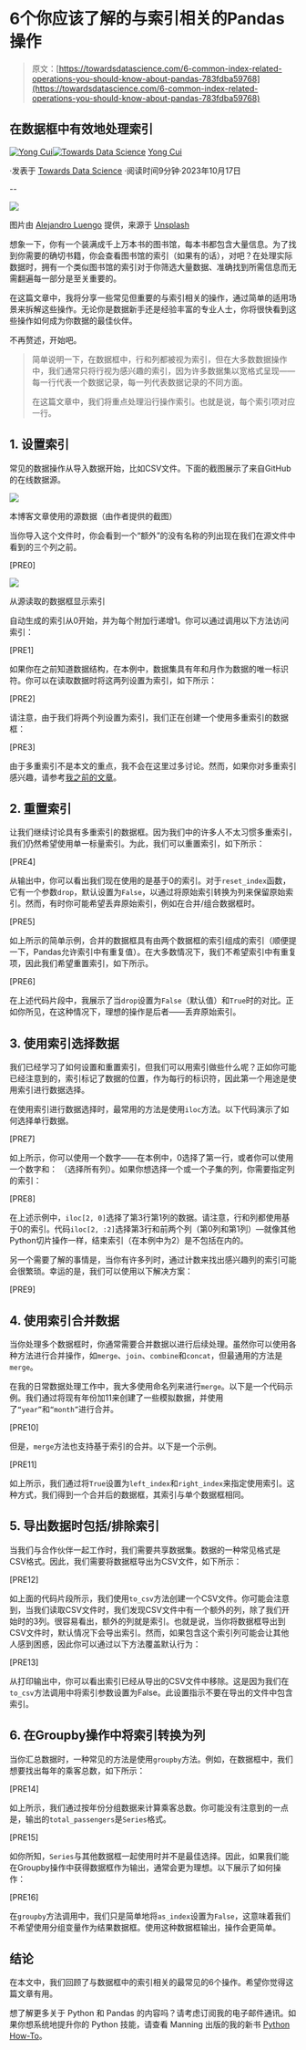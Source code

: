 # 6个你应该了解的与索引相关的Pandas操作

> 原文：[https://towardsdatascience.com/6-common-index-related-operations-you-should-know-about-pandas-783fdba59768](https://towardsdatascience.com/6-common-index-related-operations-you-should-know-about-pandas-783fdba59768)

## 在数据框中有效地处理索引

[](https://yongcui01.medium.com/?source=post_page-----783fdba59768--------------------------------)[![Yong Cui](../Images/475918ba9ca0ecd923abe2e7843582a9.png)](https://yongcui01.medium.com/?source=post_page-----783fdba59768--------------------------------)[](https://towardsdatascience.com/?source=post_page-----783fdba59768--------------------------------)[![Towards Data Science](../Images/a6ff2676ffcc0c7aad8aaf1d79379785.png)](https://towardsdatascience.com/?source=post_page-----783fdba59768--------------------------------) [Yong Cui](https://yongcui01.medium.com/?source=post_page-----783fdba59768--------------------------------)

·发表于 [Towards Data Science](https://towardsdatascience.com/?source=post_page-----783fdba59768--------------------------------) ·阅读时间9分钟·2023年10月17日

--

![](../Images/6020659939470dfe03adf748de117f0e.png)

图片由 [Alejandro Luengo](https://unsplash.com/@aluengo91?utm_source=medium&utm_medium=referral) 提供，来源于 [Unsplash](https://unsplash.com/?utm_source=medium&utm_medium=referral)

想象一下，你有一个装满成千上万本书的图书馆，每本书都包含大量信息。为了找到你需要的确切书籍，你会查看图书馆的索引（如果有的话），对吧？在处理实际数据时，拥有一个类似图书馆的索引对于你筛选大量数据、准确找到所需信息而无需翻遍每一部分是至关重要的。

在这篇文章中，我将分享一些常见但重要的与索引相关的操作，通过简单的适用场景来拆解这些操作。无论你是数据新手还是经验丰富的专业人士，你将很快看到这些操作如何成为你数据的最佳伙伴。

不再赘述，开始吧。

> 简单说明一下，在数据框中，行和列都被视为索引，但在大多数数据操作中，我们通常只将行视为感兴趣的索引，因为许多数据集以宽格式呈现——每一行代表一个数据记录，每一列代表数据记录的不同方面。
> 
> 在这篇文章中，我们将重点处理沿行操作索引。也就是说，每个索引项对应一行。

## 1. 设置索引

常见的数据操作从导入数据开始，比如CSV文件。下面的截图展示了来自GitHub的在线数据源。

![](../Images/73329ce32683c32ab7cf035499162acc.png)

本博客文章使用的源数据（由作者提供的截图）

当你导入这个文件时，你会看到一个“额外”的没有名称的列出现在我们在源文件中看到的三个列之前。

[PRE0]

![](../Images/9f022c6ce62e91264a1b7f7d3cd0a4f6.png)

从源读取的数据框显示索引

自动生成的索引从0开始，并为每个附加行递增1。你可以通过调用以下方法访问索引：

[PRE1]

如果你在之前知道数据结构，在本例中，数据集具有年和月作为数据的唯一标识符。你可以在读取数据时将这两列设置为索引，如下所示：

[PRE2]

请注意，由于我们将两个列设置为索引，我们正在创建一个使用多重索引的数据框：

[PRE3]

由于多重索引不是本文的重点，我不会在这里过多讨论。然而，如果你对多重索引感兴趣，请参考[我之前的文章](https://medium.com/p/e6aec29ee6d8)。

## 2\. 重置索引

让我们继续讨论具有多重索引的数据框。因为我们中的许多人不太习惯多重索引，我们仍然希望使用单一标量索引。为此，我们可以重置索引，如下所示：

[PRE4]

从输出中，你可以看出我们现在使用的是基于0的索引。对于`reset_index`函数，它有一个参数`drop`，默认设置为`False`，以通过将原始索引转换为列来保留原始索引。然而，有时你可能希望丢弃原始索引，例如在合并/组合数据框时。

[PRE5]

如上所示的简单示例，合并的数据框具有由两个数据框的索引组成的索引（顺便提一下，Pandas允许索引中有重复值）。在大多数情况下，我们不希望索引中有重复项，因此我们希望重置索引，如下所示。

[PRE6]

在上述代码片段中，我展示了当`drop`设置为`False`（默认值）和`True`时的对比。正如你所见，在这种情况下，理想的操作是后者——丢弃原始索引。

## 3\. 使用索引选择数据

我们已经学习了如何设置和重置索引，但我们可以用索引做些什么呢？正如你可能已经注意到的，索引标记了数据的位置，作为每行的标识符，因此第一个用途是使用索引进行数据选择。

在使用索引进行数据选择时，最常用的方法是使用`iloc`方法。以下代码演示了如何选择单行数据。

[PRE7]

如上所示，你可以使用一个数字——在本例中，0选择了第一行，或者你可以使用一个数字和： （选择所有列）。如果你想选择一个或一个子集的列，你需要指定列的索引：

[PRE8]

在上述示例中，`iloc[2, 0]`选择了第3行第1列的数据。请注意，行和列都使用基于0的索引。代码`iloc[2, :2]`选择第3行和前两个列（第0列和第1列）—就像其他Python切片操作一样，结束索引（在本例中为2）是不包括在内的。

另一个需要了解的事情是，当你有许多列时，通过计数来找出感兴趣列的索引可能会很繁琐。幸运的是，我们可以使用以下解决方案：

[PRE9]

## 4\. 使用索引合并数据

当你处理多个数据框时，你通常需要合并数据以进行后续处理。虽然你可以使用各种方法进行合并操作，如`merge`、`join`、`combine`和`concat`，但最通用的方法是`merge`。

在我的日常数据处理工作中，我大多使用命名列来进行`merge`。以下是一个代码示例。我们通过将现有年份加11来创建了一些模拟数据，并使用了`“year”`和`“month”`进行合并。

[PRE10]

但是，`merge`方法也支持基于索引的合并。以下是一个示例。

[PRE11]

如上所示，我们通过将`True`设置为`left_index`和`right_index`来指定使用索引。这种方式，我们得到一个合并后的数据框，其索引与单个数据框相同。

## 5\. 导出数据时包括/排除索引

当我们与合作伙伴一起工作时，我们需要共享数据集。数据的一种常见格式是CSV格式。因此，我们需要将数据框导出为CSV文件，如下所示：

[PRE12]

如上面的代码片段所示，我们使用`to_csv`方法创建一个CSV文件。你可能会注意到，当我们读取CSV文件时，我们发现CSV文件中有一个额外的列，除了我们开始时的3列。很容易看出，额外的列就是索引。也就是说，当你将数据框导出到CSV文件时，默认情况下会导出索引。然而，如果包含这个索引列可能会让其他人感到困惑，因此你可以通过以下方法覆盖默认行为：

[PRE13]

从打印输出中，你可以看出索引已经从导出的CSV文件中移除。这是因为我们在`to_csv`方法调用中将索引参数设置为False。此设置指示不要在导出的文件中包含索引。

## 6\. 在Groupby操作中将索引转换为列

当你汇总数据时，一种常见的方法是使用`groupby`方法。例如，在数据框中，我们想要找出每年的乘客总数，如下所示：

[PRE14]

如上所示，我们通过按年份分组数据来计算乘客总数。你可能没有注意到的一点是，输出的`total_passengers`是`Series`格式。

[PRE15]

如你所知，`Series`与其他数据框一起使用时并不是最佳选择。因此，如果我们能在Groupby操作中获得数据框作为输出，通常会更为理想。以下展示了如何操作：

[PRE16]

在`groupby`方法调用中，我们只是简单地将`as_index`设置为`False`，这意味着我们不希望使用分组变量作为结果数据框。使用这种数据框输出，操作会更简单。

## 结论

在本文中，我们回顾了与数据框中的索引相关的最常见的6个操作。希望你觉得这篇文章有用。

想了解更多关于 Python 和 Pandas 的内容吗？请考虑订阅我的电子邮件通讯。如果你想系统地提升你的 Python 技能，请查看 Manning 出版的我的新书 [Python How-To](https://www.manning.com/books/python-how-to)。
